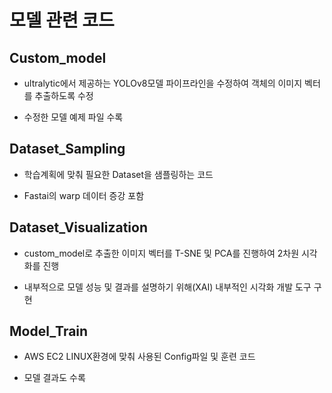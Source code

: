 # 모델 관련 코드

## Custom_model

- ultralytic에서 제공하는 YOLOv8모델 파이프라인을 수정하여 객체의 이미지 벡터를 추출하도록 수정

- 수정한 모델 예제 파일 수록

## Dataset_Sampling

- 학습계획에 맞춰 필요한 Dataset을 샘플링하는 코드

- Fastai의 warp 데이터 증강 포함

## Dataset_Visualization

- custom_model로 추출한 이미지 벡터를 T-SNE 및 PCA를 진행하여 2차원 시각화를 진행

- 내부적으로 모델 성능 및 결과를 설명하기 위해(XAI) 내부적인 시각화 개발 도구 구현

## Model_Train

- AWS EC2 LINUX환경에 맞춰 사용된 Config파일 및 훈련 코드

- 모델 결과도 수록


